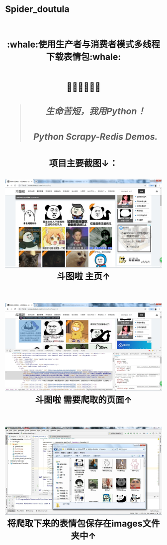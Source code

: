 # Spider_doutula</br>
</br>
<h1 align="center">:whale:使用生产者与消费者模式多线程下载表情包:whale:</h></br>
</br>
<p align="center">🍭🍭🍭👋👋👋</p>

> <h5>生命苦短，我用Python！</h5>
> <h5>Python Scrapy-Redis Demos.</h5>

项目主要截图↓：</br>
</br>
![ScreenShot of icon](https://github.com/Mocha-Pudding/Spider_doutula/blob/master/doutula1.jpg)   
斗图啦 主页↑</br>
</br>
</br>
![ScreenShot of icon](https://github.com/Mocha-Pudding/Spider_doutula/blob/master/doutula2.jpg)   
斗图啦 需要爬取的页面↑</br>
</br>
</br>
![ScreenShot of icon](https://github.com/Mocha-Pudding/Spider_doutula/blob/master/doutula3.jpg)   
将爬取下来的表情包保存在images文件夹中↑</br>
</br>
